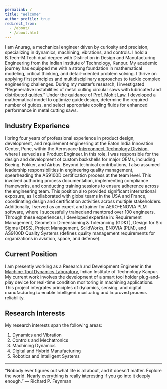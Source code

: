 ```yaml
---
permalink: /
title: "Welcome"
author_profile: true
redirect_from: 
  - /about/
  - /about.html
---
```


I am Anurag, a mechanical engineer driven by curiosity and precision, specializing in dynamics, machining, vibrations, and controls. I hold a B.Tech–M.Tech dual degree with Distinction in Design and Manufacturing Engineering from the Indian Institute of Technology, Kanpur. My academic journey has equipped me with a strong foundation in mathematical modeling, critical thinking, and detail-oriented problem solving. I thrive on applying first principles and multidisciplinary approaches to tackle complex engineering challenges. During my master’s research, I investigated “Regenerative instabilities of metal cutting circular saws with lubricated and distributed guides.” Under the guidance of [Prof. Mohit Law](https://home.iitk.ac.in/~mlaw/), I developed a mathematical model to optimize guide design, determine the required number of guides, and select appropriate cooling fluids for enhanced performance in metal cutting saws.

Industry Experience
---
I bring four years of professional experience in product design, development, and requirement engineering at the Eaton India Innovation Center, Pune, within the Aerospace [Interconnect Technology Division](https://www.eaton.com/in/en-us/markets/aerospace/interconnect.html), where I served as a Product Engineer. In this role, I was responsible for the design and development of custom backshells for major OEMs, including Boeing, Fokker, and Airbus. Beyond technical contributions, I also assumed leadership responsibilities in engineering quality management, spearheading the AS9100D certification process at the team level. This involved authoring process documentation, implementing compliance frameworks, and conducting training sessions to ensure adherence across the engineering team. This position also provided significant international exposure, as I collaborated with global teams in the USA and France, coordinating design and certification activities across multiple stakeholders. Additionally, I served as an expert and trainer for AERO-ENOVIA PLM software, where I successfully trained and mentored over 100 engineers. Through these experiences, I developed expertise in: Requirement Management, Geometric Dimensioning & Tolerancing (GD&T), Design for Six Sigma (DfSS), Project Management, SolidWorks, ENOVIA (PLM), and AS9100D Quality Systems (defines quality management requirements for organizations in aviation, space, and defense).

Current Position
---
I am presently working as a Research and Development Engineer in the [Machine Tool Dynamics Laboratory](https://home.iitk.ac.in/~mlaw/), Indian Institute of Technology Kanpur. My current work involves the development of a smart tool holder plug-and-play device for real-time condition monitoring in machining applications. This project integrates principles of dynamics, sensing, and digital manufacturing to enable intelligent monitoring and improved process reliability.

Research Interests
---
My research interests span the following areas:
1. Dynamics and Vibration
2. Controls and Mechatronics
3. Machining Dynamics
4. Digital and Hybrid Manufacturing
5. Robotics and Intelligent Systems

---
“Nobody ever figures out what life is all about, and it doesn't matter. Explore the world. Nearly everything is really interesting if you go into it deeply enough.”
― Richard P. Feynman

